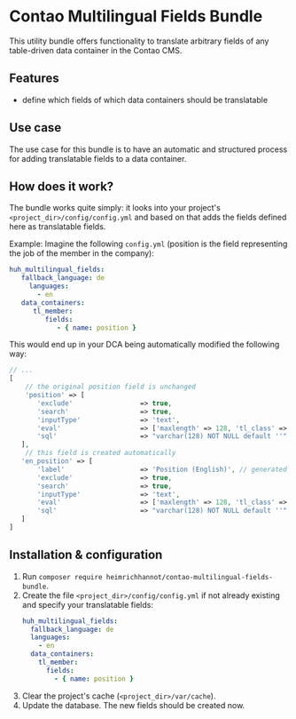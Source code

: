 # Contao Multilingual Fields Bundle

This utility bundle offers functionality to translate arbitrary fields of any table-driven data container in the Contao CMS.

## Features

- define which fields of which data containers should be translatable

## Use case

The use case for this bundle is to have an automatic and structured process for adding translatable fields to a data container.

## How does it work?

The bundle works quite simply: it looks into your project's `<project_dir>/config/config.yml` and based on that adds
the fields defined here as translatable fields.

Example: Imagine the following `config.yml` (position is the field representing the job of the member in the company):

```yaml
huh_multilingual_fields:
   fallback_language: de
     languages:
       - en
   data_containers:
      tl_member:
         fields:
            - { name: position }
```

This would end up in your DCA being automatically modified the following way:

```php
// ...
[
    // the original position field is unchanged
    'position' => [
       'exclude'                 => true,
       'search'                  => true,
       'inputType'               => 'text',
       'eval'                    => ['maxlength' => 128, 'tl_class' => 'w50', 'mandatory' => true],
       'sql'                     => "varchar(128) NOT NULL default ''"
   ],
    // this field is created automatically
   'en_position' => [
       'label'                   => 'Position (English)', // generated automatically out of the label of the "position" field
       'exclude'                 => true,
       'search'                  => true,
       'inputType'               => 'text',
       'eval'                    => ['maxlength' => 128, 'tl_class' => 'w50', 'mandatory' => true],
       'sql'                     => "varchar(128) NOT NULL default ''"
   ]
]
```

## Installation & configuration

1. Run `composer require heimrichhannot/contao-multilingual-fields-bundle`.
1. Create the file `<project_dir>/config/config.yml` if not already existing and specify your translatable fields:
   ```yaml
   huh_multilingual_fields:
     fallback_language: de
     languages:
       - en
     data_containers:
       tl_member:
         fields:
           - { name: position }
   ```
1. Clear the project's cache (`<project_dir>/var/cache`).
1. Update the database. The new fields should be created now.
